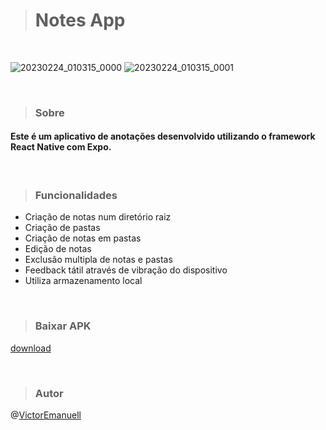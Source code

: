 > # Notes App

<br>

![20230224_010315_0000](https://user-images.githubusercontent.com/66982212/221089501-05219b14-e3f1-416e-b52a-80c5351e38d1.png)
![20230224_010315_0001](https://user-images.githubusercontent.com/66982212/221089507-4bc8fe36-11fe-421d-9951-16bbafb0c3c9.png)

<br>

> ### Sobre

#### Este é um aplicativo de anotações desenvolvido utilizando o framework React Native com Expo.

<br>

> ### Funcionalidades

- Criação de notas num diretório raiz
- Criação de pastas
- Criação de notas em pastas
- Edição de notas
- Exclusão multipla de notas e pastas
- Feedback tátil através de vibração do dispositivo
- Utiliza armazenamento local

<br>

> ### Baixar APK

[download](https://github.com/VictorEmanuell/notes-app/releases/download/release/Notes.apk)

<br>

> ### Autor

@[VictorEmanuell](https://github.com/VictorEmanuell)
